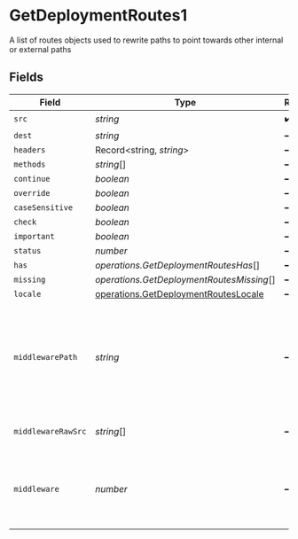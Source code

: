 # GetDeploymentRoutes1

A list of routes objects used to rewrite paths to point towards other internal or external paths


## Fields

| Field                                                                                                 | Type                                                                                                  | Required                                                                                              | Description                                                                                           |
| ----------------------------------------------------------------------------------------------------- | ----------------------------------------------------------------------------------------------------- | ----------------------------------------------------------------------------------------------------- | ----------------------------------------------------------------------------------------------------- |
| `src`                                                                                                 | *string*                                                                                              | :heavy_check_mark:                                                                                    | N/A                                                                                                   |
| `dest`                                                                                                | *string*                                                                                              | :heavy_minus_sign:                                                                                    | N/A                                                                                                   |
| `headers`                                                                                             | Record<string, *string*>                                                                              | :heavy_minus_sign:                                                                                    | N/A                                                                                                   |
| `methods`                                                                                             | *string*[]                                                                                            | :heavy_minus_sign:                                                                                    | N/A                                                                                                   |
| `continue`                                                                                            | *boolean*                                                                                             | :heavy_minus_sign:                                                                                    | N/A                                                                                                   |
| `override`                                                                                            | *boolean*                                                                                             | :heavy_minus_sign:                                                                                    | N/A                                                                                                   |
| `caseSensitive`                                                                                       | *boolean*                                                                                             | :heavy_minus_sign:                                                                                    | N/A                                                                                                   |
| `check`                                                                                               | *boolean*                                                                                             | :heavy_minus_sign:                                                                                    | N/A                                                                                                   |
| `important`                                                                                           | *boolean*                                                                                             | :heavy_minus_sign:                                                                                    | N/A                                                                                                   |
| `status`                                                                                              | *number*                                                                                              | :heavy_minus_sign:                                                                                    | N/A                                                                                                   |
| `has`                                                                                                 | *operations.GetDeploymentRoutesHas*[]                                                                 | :heavy_minus_sign:                                                                                    | N/A                                                                                                   |
| `missing`                                                                                             | *operations.GetDeploymentRoutesMissing*[]                                                             | :heavy_minus_sign:                                                                                    | N/A                                                                                                   |
| `locale`                                                                                              | [operations.GetDeploymentRoutesLocale](../../models/operations/getdeploymentrouteslocale.md)          | :heavy_minus_sign:                                                                                    | N/A                                                                                                   |
| `middlewarePath`                                                                                      | *string*                                                                                              | :heavy_minus_sign:                                                                                    | A middleware key within the `output` key under the build result. Overrides a `middleware` definition. |
| `middlewareRawSrc`                                                                                    | *string*[]                                                                                            | :heavy_minus_sign:                                                                                    | The original middleware matchers.                                                                     |
| `middleware`                                                                                          | *number*                                                                                              | :heavy_minus_sign:                                                                                    | A middleware index in the `middleware` key under the build result                                     |